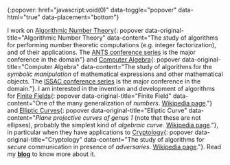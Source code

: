 {:popover: href="javascript:void(0)" data-toggle="popover" data-html="true" data-placement="bottom"}

I work on [Algorithmic Number Theory](){: popover
data-original-title="Algorithmic Number Theory" data-content="The
study of algorithms for performing number theoretic computations
(e.g. integer factorization), and of their applications. The <a
href='http://en.wikipedia.org/wiki/Algorithmic_Number_Theory_Symposium'>ANTS
conference series</a> is the major conference in the domain"} and
[Computer Algebra](){: popover data-original-title="Computer Algebra"
data-content="The study of algorithms for the <em>symbolic
manipulation</em> of mathematical expressions and other mathematical
objects.  The <a href='http://www.issac-conference.org/'>ISSAC
conference series</a> is the major conference in the domain."}. I am
interested in the invention and development of algorithms for
[Finite Fields](){: popover data-original-title="Finite Field"
data-content="One of the many generalization of <em>numbers</em>. <a
href='http://en.wikipedia.org/wiki/Finite_Field'>Wikipedia page</a>."}
and [Elliptic Curves](){: popover data-original-title="Elliptic Curve"
data-content="<em>Plane projective curves of genus 1</em> (note that
these are not ellipses), probably the simplest kind of <em>algebraic
curve</em>. <a
href='http://en.wikipedia.org/wiki/Elliptic_Curve'>Wikipedia
page</a>."}, in particular when they have applications to
[Cryptology](){: popover data-original-title="Cryptology"
data-content="The study of algorithms for <em>secure</em>
communication in presence of <em>adversaries</em>. <a
href='http://en.wikipedia.org/wiki/Cryptography'>Wikipedia
page</a>."}. Read my [**blog**](/blog) to know more about it.
